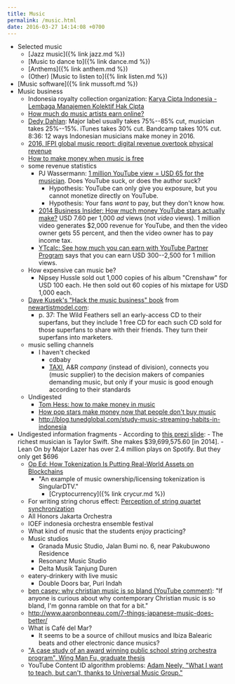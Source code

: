 ```yaml
---
title: Music
permalink: /music.html
date: 2016-03-27 14:14:08 +0700
---
```


- Selected music
    - [Jazz music]({% link jazz.md %})
    - [Music to dance to]({% link dance.md %})
    - [Anthems]({% link anthem.md %})
    - (Other) [Music to listen to]({% link listen.md %})
- [Music software]({% link mussoft.md %})
- Music business
    - Indonesia royalty collection organization: [Karya Cipta Indonesia - Lembaga Manajemen Kolektif Hak Cipta](http://kci-lmk.or.id/)
    - [How much do music artists earn online?](http://www.informationisbeautiful.net/2010/how-much-do-music-artists-earn-online/)
    - [Dedy Dahlan](https://www.youtube.com/watch?v=nbKSF5A1IrI):
    Major label usually takes 75%--85% cut, musician takes 25%--15%.
    iTunes takes 30% cut.
    Bandcamp takes 10% cut.
    8:36: 12 ways Indonesian musicians make money in 2016.
    - [2016, IFPI global music report: digital revenue overtook physical revenue](http://www.ifpi.org/news/IFPI-GLOBAL-MUSIC-REPORT-2016)
    - [How to make money when music is free](https://www.careersinmusic.com/how-to-make-money-when-music-is-free/)
    - some revenue statistics
        - PJ Wassermann:
        [1 million YouTube view = USD 65 for the musician](https://www.digitalmusicnews.com/2015/01/28/songs-got-151781-plays-youtube-received-10/).
        Does YouTube suck, or does the author suck?
            - Hypothesis: YouTube can only give you exposure, but you cannot monetize directly on YouTube.
            - Hypothesis: Your fans *want* to pay, but they don't know how.
        - [2014 Business Insider: How much money YouTube stars actually make?](http://www.businessinsider.com/how-much-money-youtube-stars-actually-make-2014-2/)
        USD 7.60 per 1,000 *ad* views (not *video* views).
        1 million video generates $2,000 revenue for YouTube,
        and then the video owner gets 55 percent,
        and then the video owner has to pay income tax.
        - [YTcalc: See how much you can earn with YouTube Partner Program](http://ytcalc.com/)
        says that you can earn USD 300--2,500 for 1 million views.
    - How expensive can music be?
        - Nipsey Hussle sold out 1,000 copies of his album "Crenshaw" for USD 100 each.
        He then sold out 60 copies of his mixtape for USD 1,000 each.
    - [Dave Kusek's "Hack the music business" book](http://hackmusic.com/) from [newartistmodel.com](https://newartistmodel.com/):
        - p. 37: The Wild Feathers sell an early-access CD to their superfans,
        but they include 1 free CD for each such CD sold for those superfans to share with their friends.
        They turn their superfans into marketers.
    - music selling channels
        - I haven't checked
            - cdbaby
            - [TAXI](https://www.taxi.com/), A&R *company* (instead of division),
        connects you (music supplier) to the decision makers of companies demanding music,
        but only if your music is good enough according to their standards
    - Undigested
        - [Tom Hess: how to make money in music](https://tomhess.net/HowToMakeMoneyInMusic.aspx)
        - [How pop stars make money now that people don't buy music](http://www.businessinsider.com/heres-how-pop-stars-make-money-now-that-people-dont-buy-music-2014-5/)
        - http://blog.tunedglobal.com/study-music-streaming-habits-in-indonesia
- Undigested information fragments
        - According to [this prezi slide](https://prezi.com/u9ke2ocxol4_/which-music-genre-makes-the-most-money/):
            - The richest musician is Taylor Swift. She makes $39,699,575.60 [in 2014].
            - Lean On by Major Lazer has over 2.4 million plays on Spotify. But they only get $696
    - [Op Ed: How Tokenization Is Putting Real-World Assets on Blockchains](https://bitcoinmagazine.com/articles/op-ed-how-tokenization-putting-real-world-assets-blockchains/)
        - "An example of music ownership/licensing tokenization is SingularDTV."
            - [Cryptocurrency]({% link crycur.md %})
    - For writing string chorus effect: [Perception of string quartet synchronization](https://www.ncbi.nlm.nih.gov/pmc/articles/PMC4196478/)
    - All Honors Jakarta Orchestra
    - IOEF indonesia orchestra ensemble festival
    - What kind of music that the students enjoy practicing?
    - Music studios
        - Granada Music Studio, Jalan Bumi no. 6, near Pakubuwono Residence
        - Resonanz Music Studio
        - Delta Musik Tanjung Duren
    - eatery-drinkery with live music
        - Double Doors bar, Puri Indah
    - [ben casey: why christian music is so bland (YouTube comment)](https://www.youtube.com/watch?v=zH_5j3Wm9qM&lc=UghFffTwyUZtIHgCoAEC):
    "If anyone is curious about why contemporary Christian music is so bland, I'm gonna ramble on that for a bit."
    - http://www.aaronbonneau.com/7-things-japanese-music-does-better/
    - What is Café del Mar?
        - It seems to be a source of chillout musics and Ibiza Balearic beats and other electronic dance musics?
    - ["A case study of an award winning public school string orchestra program", Wing Man Fu, graduate thesis]( https://etd.ohiolink.edu/rws_etd/document/get/bgsu1242663220/inline)
    - YouTube Content ID algorithm problems:
    [Adam Neely, "What I want to teach, but can't, thanks to Universal Music Group."](https://www.youtube.com/watch?v=nryFmUjtwEY)
